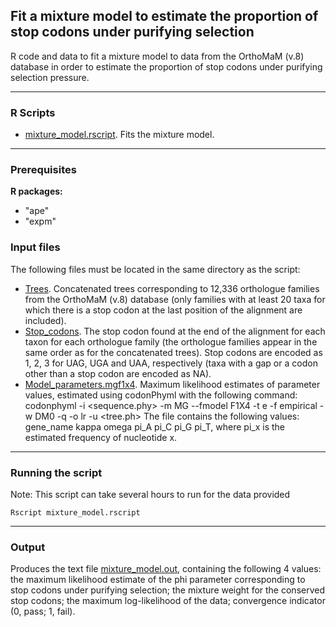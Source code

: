 ## Fit a mixture model to estimate the proportion of stop codons under purifying selection


R code and data to fit a mixture model to data from the OrthoMaM (v.8) database in order to estimate the proportion of stop codons under purifying selection pressure.

***

### R Scripts

* [mixture_model.rscript](https://github.com/cseoighe/StopEvol/blob/master/MixtureModel/mixture_model.rscript).  Fits the mixture model. 

***

### Prerequisites

**R packages:**
* "ape"
* "expm"

### Input files 

The following files must be located in the same directory as the script:

* [Trees](https://github.com/cseoighe/StopEvol/blob/master/MixtureModel/Trees). Concatenated trees corresponding to 12,336 orthologue families from the OrthoMaM (v.8) database (only families with at least 20 taxa for which there is a stop codon at the last position of the alignment are included).  
* [Stop_codons](https://github.com/cseoighe/StopEvol/blob/master/MixtureModel/Stop_codons). The stop codon found at the end of the alignment for each taxon for each orthologue family (the orthologue families appear in the same order as for the concatenated trees). Stop codons are encoded as 1, 2, 3 for UAG, UGA and UAA, respectively (taxa with a gap or a codon other than a stop codon are encoded as NA). 
* [Model_parameters.mgf1x4](https://github.com/cseoighe/StopEvol/blob/master/MixtureModel/Model_parameters.mgf1x4). Maximum likelihood estimates of parameter values, estimated using codonPhyml with the following command: 
codonphyml -i <sequence.phy> -m MG --fmodel F1X4 -t e -f empirical -w DM0 -q -o lr -u <tree.ph>
The file contains the following values: gene_name kappa omega pi_A pi_C pi_G pi_T, where pi_x is the estimated frequency of nucleotide x.

***

### Running the script

Note: This script can take several hours to run for the data provided

```
Rscript mixture_model.rscript 
```


***

### Output 

Produces the text file  [mixture_model.out](https://github.com/cseoighe/StopEvol/blob/master/MixtureModel/mixture_model.out), containing the following 4 values: the maximum likelihood estimate of the phi parameter corresponding to stop codons under purifying selection; the mixture weight for the conserved stop codons; the maximum log-likelihood of the data; convergence indicator (0, pass; 1, fail). 





